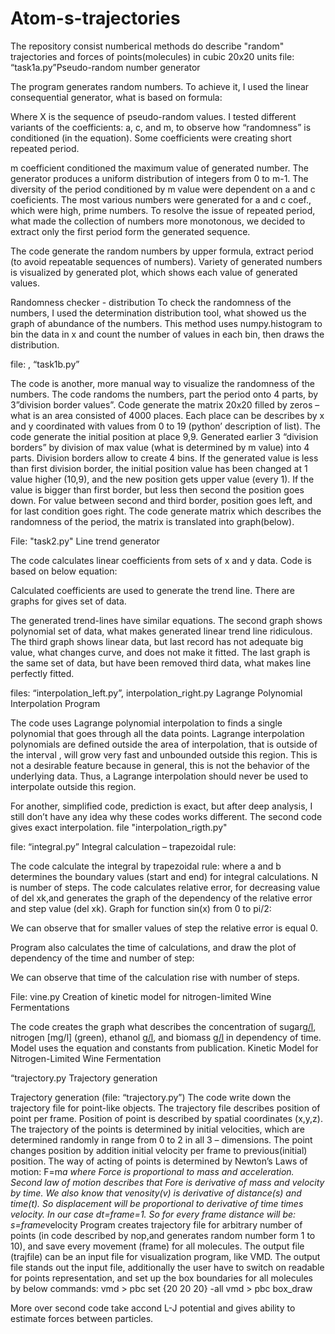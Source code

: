 # Atom-s-trajectories
The repository consist numberical methods do describe "random" trajectories and forces of points(molecules) in cubic 20x20 units
file: “task1a.py”Pseudo-random number generator

The program generates random numbers. To achieve it, I used the
linear consequential generator, what is based on formula:

Where X is the sequence of pseudo-random values. I tested different variants
of the coefficients: a, c, and m, to observe how “randomness” is conditioned (in the equation).
Some coefficients were creating short repeated period.

m coefficient conditioned the maximum value of generated number. The generator produces a
uniform distribution of integers from 0 to m-1.
The diversity of the period conditioned by m value were dependent on a and c coeficients. The most
various numbers were generated for a and c coef., which were high, prime numbers.
To resolve the issue of repeated period, what made the collection of numbers more monotonous, we
decided to extract only the first period form the generated sequence.

The code generate the random numbers by upper formula, extract period (to avoid repeatable
sequences of numbers). Variety of generated numbers is visualized by generated plot, which shows
each value of generated values.

 Randomness checker - distribution
To check the randomness of the numbers, I used the determination distribution tool, what showed
us the graph of abundance of the numbers. This method uses numpy.histogram to bin the data
in x and count the number of values in each bin, then draws the distribution.

file: , “task1b.py” 

The code is another, more manual way to visualize the randomness of the numbers. The code
randoms the numbers, part the period onto 4 parts, by 3”division border values”.
Code generate the matrix 20x20 filled by zeros – what is an area consisted of 4000 places. Each
place can be describes by x and y coordinated with values from 0 to 19 (python’ description of list).
The code generate the initial position at place 9,9.
Generated earlier 3 “division borders” by division of max value (what is determined by m value)
into 4 parts. Division borders allow to create 4 bins.
If the generated value is less than first division border, the initial position value has been changed at
1 value higher (10,9), and the new position gets upper value (every 1). If the value is bigger than
first border, but less then second the position goes down. For value between second and third
border, position goes left, and for last condition goes right.
The code generate matrix which describes the randomness of the period, the matrix is translated into
graph(below).

File: "task2.py" Line trend generator

The code calculates linear coefficients from sets of x and y data. Code is based on below equation:

Calculated coefficients are used to generate the trend line. There are graphs for gives set of data.

The generated trend-lines have similar equations. The second graph shows polynomial set of data,
what makes generated linear trend line ridiculous. The third graph shows linear data, but last record
has not adequate big value, what changes curve, and does not make it fitted.
The last graph is the same set of data, but have been removed third data, what makes line perfectly
fitted.

files: “interpolation_left.py”, interpolation_right.py Lagrange Polynomial Interpolation Program

The code uses Lagrange polynomial interpolation to finds a single polynomial that goes through all
the data points. Lagrange interpolation polynomials are defined outside the area of interpolation,
that is outside of the interval , will grow very fast and unbounded outside this region. This is not a
desirable feature because in general, this is not the behavior of the underlying data. Thus, a
Lagrange interpolation should never be used to interpolate outside this region.

For another, simplified code, prediction is exact, but after deep analysis, I still don’t
have any idea why these codes works different.
The second code gives exact interpolation. file "interpolation_rigth.py"

file: “integral.py”  Integral calculation – trapezoidal rule:

The code calculate the integral by trapezoidal rule:
where a and b determines the boundary values (start and end) for integral calculations. N is number
of steps.
The code calculates relative error, for decreasing value of del xk,and generates the graph of the
dependency of the relative error and step value (del xk).
Graph for function sin(x) from 0 to
pi/2:

We can observe that for smaller
values of step the relative error is
equal 0.

Program also calculates the time of calculations, and draw the plot of dependency of the time and
number of step:

We can observe that time of
the calculation rise with
number of steps.

File: vine.py Creation of kinetic model for nitrogen-limited Wine Fermentations

The code creates the graph what describes the concentration of sugar[g/l](yellow), nitrogen [mg/l]
(green), ethanol [g/l](red), and biomass [g/l](blue) in dependency of time.
Model uses the equation and constants from publication.
Kinetic Model for Nitrogen-Limited Wine Fermentation

“trajectory.py Trajectory generation



Trajectory generation (file: “trajectory.py”)
The code write down the trajectory file for point-like objects. The trajectory file describes position
of point per frame. Position of point is described by spatial coordinates (x,y,z). The trajectory of the
points is determined by initial velocities, which are determined randomly in range from 0 to 2 in all
3 – dimensions. The point changes position by addition initial velocity per frame to previous(initial)
position.
The way of acting of points is determined by Newton’s Laws of motion:
F=m*a
where Force is proportional to mass and acceleration.
Second law of motion describes that Fore is derivative of mass and velocity by time.
We also know that venosity(v) is derivative of distance(s) and time(t).
So displacement will be proportional to derivative of time times velocity. In our case dt=frame=1.
So for every frame distance will be:
s=frame*velocity
Program creates trajectory file for arbitrary number of points (in code described by nop,and
generates random number form 1 to 10), and save every movement (frame) for all molecules.
The output file (trajfile) can be an input file for visualization program, like VMD.
The output file stands out the input file, additionally the user have to switch on readable for points
representation, and set up the box boundaries for all molecules by below commands:
vmd > pbc set {20 20 20} -all
vmd > pbc box_draw


More over second code take accond L-J potential and gives ability to estimate forces between particles. 







